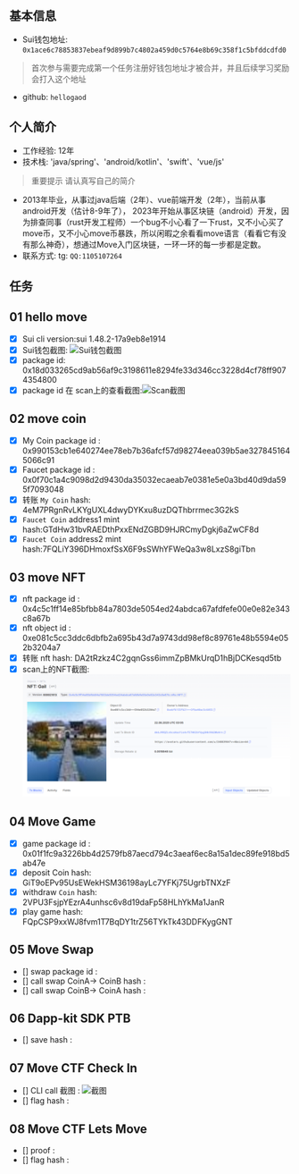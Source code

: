 ## 基本信息
- Sui钱包地址: `0x1ace6c78853837ebeaf9d899b7c4802a459d0c5764e8b69c358f1c5bfddcdfd0`
> 首次参与需要完成第一个任务注册好钱包地址才被合并，并且后续学习奖励会打入这个地址
- github: `hellogaod`

## 个人简介
- 工作经验: 12年
- 技术栈: 'java/spring'、'android/kotlin'、'swift'、'vue/js'
> 重要提示 请认真写自己的简介
- 2013年毕业，从事过java后端（2年）、vue前端开发（2年），当前从事android开发（估计8-9年了），
2023年开始从事区块链（android）开发，因为排查同事（rust开发工程师）一个bug不小心看了一下rust，又不小心买了move币，又不小心move币暴跌，所以闲暇之余看看move语言（看看它有没有那么神奇），想通过Move入门区块链，一环一环的每一步都是定数。
- 联系方式: tg: `QQ:1105107264` 

## 任务

##   01 hello move  
- [x] Sui cli version:sui 1.48.2-17a9eb8e1914
- [x] Sui钱包截图: ![Sui钱包截图](./images/1.jpg)
- [x] package id: 0x18d033265cd9ab56af9c3198611e8294fe33d346cc3228d4cf78ff9074354800
- [x] package id 在 scan上的查看截图:![Scan截图](./images/scan1.png)

##   02 move coin
- [x] My Coin package id : 0x990153cb1e640274ee78eb7b36afcf57d98274eea039b5ae3278451645066c91
- [x] Faucet package id :  0x0f70c1a4c9098d2d9430da35032ecaeab7e0381e5e0a3bd40d9da595f7093048
- [x] 转账 `My Coin` hash: 4eM7PRgnRvLKYgUXL4dwyDYKxu8uzDQThbrrmec3G2kS
- [x] `Faucet Coin` address1 mint hash:GTdHw31bvRAEDthPxxENdZGBD9HJRCmyDgkj6aZwCF8d
- [x] `Faucet Coin` address2 mint hash:7FQLiY396DHmoxfSsX6F9sSWhYFWeQa3w8LxzS8giTbn

##   03 move NFT
- [x] nft package id : 0x4c5c1ff14e85bfbb84a7803de5054ed24abdca67afdfefe00e0e82e343c8a67b
- [x] nft object id : 0xe081c5cc3ddc6dbfb2a695b43d7a9743dd98ef8c89761e48b5594e052b3204a7
- [x] 转账 nft  hash: DA2tRzkz4C2gqnGss6immZpBMkUrqD1hBjDCKesqd5tb
- [x] scan上的NFT截图:![Scan截图](./images/task3.png)

##   04 Move Game
- [x] game package id : 0x01f1fc9a3226bb4d2579fb87aecd794c3aeaf6ec8a15a1dec89fe918bd5ab47e
- [x] deposit Coin hash: GiT9oEPv95UsEWekHSM36198ayLc7YFKj75UgrbTNXzF
- [x] withdraw `Coin` hash: 2VPU3FsjpYEzrA4unhsc6v8d19daFp58HLhYkMa1JanR
- [x] play game hash: FQpCSP9xxWJ8fvm1T7BqDY1trZ56TYkTk43DDFKygGNT

##   05 Move Swap
- [] swap package id :
- [] call swap CoinA-> CoinB  hash :
- [] call swap CoinB-> CoinA  hash :

##   06 Dapp-kit SDK PTB
- [] save hash :

##   07 Move CTF Check In
- [] CLI call 截图 : ![截图](./images/你的图片地址)
- [] flag hash :

##   08 Move CTF Lets Move
- [] proof : 
- [] flag hash :

